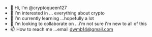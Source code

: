 - 👋 Hi, I’m @cryptoqueen127
- 👀 I’m interested in ... everything about crypto 
- 🌱 I’m currently learning ...hopefully a lot 
- 💞️ I’m looking to collaborate on ...i'm not sure i'm new to all of this
- 📫 How to reach me ...email dwmb14@gmail.com

<!---
cryptoqueen127/cryptoqueen127 is a ✨ special ✨ repository because its `README.md` (this file) appears on your GitHub profile.
You can click the Preview link to take a look at your changes.
--->
